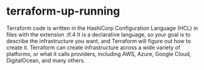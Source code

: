 # terraform-up-running
Terraform code is written in the HashiCorp Configuration Language (HCL) in files with the extension .tf.4 It is a declarative language, so your goal is to describe the infrastructure you want, and Terraform will figure out how to create it. Terraform can create infrastructure across a wide variety of platforms, or what it calls providers, including AWS, Azure, Google Cloud, DigitalOcean, and many others.
